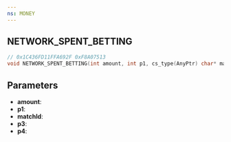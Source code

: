 ```yaml
---
ns: MONEY
---
```

## NETWORK_SPENT_BETTING

```c
// 0x1C436FD11FFA692F 0xF8A07513
void NETWORK_SPENT_BETTING(int amount, int p1, cs_type(AnyPtr) char* matchId, BOOL p3, BOOL p4);
```

## Parameters
* **amount**: 
* **p1**: 
* **matchId**: 
* **p3**: 
* **p4**: 

